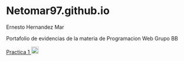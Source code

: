 # Netomar97.github.io
 Ernesto Hernandez Mar

Portafolio de evidencias de la materia de Programacion Web Grupo BB

<a href="imagenes y tablas.html" >Practica 1 <img src="/home/neto/Imágenes/practica.jpg" alt="practica JPG" width="20" height="20"></a>

